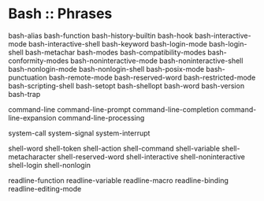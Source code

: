 # Bash :: Phrases

bash-alias
bash-function
bash-history-builtin
bash-hook
bash-interactive-mode
bash-interactive-shell
bash-keyword
bash-login-mode
bash-login-shell
bash-metachar
bash-modes
bash-compatibility-modes
bash-conformity-modes
bash-noninteractive-mode
bash-noninteractive-shell
bash-nonlogin-mode
bash-nonlogin-shell
bash-posix-mode
bash-punctuation
bash-remote-mode
bash-reserved-word
bash-restricted-mode
bash-scripting-shell
bash-setopt
bash-shellopt
bash-word
bash-version
bash-trap

command-line
command-line-prompt
command-line-completion
command-line-expansion
command-line-processing

system-call
system-signal
system-interrupt

shell-word
shell-token
shell-action
shell-command
shell-variable
shell-metacharacter
shell-reserved-word
shell-interactive
shell-noninteractive
shell-login
shell-nonlogin

readline-function
readline-variable
readline-macro
readline-binding
readline-editing-mode
